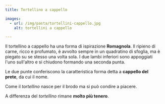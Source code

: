 ```yaml
---
title: Tortellino a cappello

images:
  - url: /img/pasta/tortellini-cappello.jpg
    alt: tortellini a cappello

---
```


Il tortellino a cappello ha una forma di ispirazione **Romagnola**. Il ripieno di carne, ricco e profumato, è avvolto sempre in un quadratino di sfoglia, ma è piegato su se stesso una volta sola. I due lambi inferiori sono appoggiati l'uno sull'altro e si chiudono formando una seconda punta.

Le due punte conferiscono la caratteristica  forma detta a **cappello del prete**, da cui il nome.

Come il *tortellino* nasce per il brodo ma si può condire a piacere.

A differenza del *tortellino* rimane **molto più tenero**.